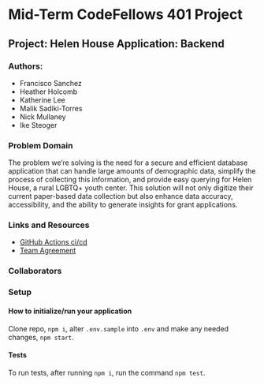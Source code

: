 # Mid-Term CodeFellows 401 Project

## Project: Helen House Application: Backend

### Authors:

- Francisco Sanchez
- Heather Holcomb
- Katherine Lee
- Malik Sadiki-Torres
- Nick Mullaney
- Ike Steoger

### Problem Domain
The problem we’re solving is the need for a secure and efficient database application that can handle large amounts of demographic data, simplify the process of collecting this information, and provide easy querying for Helen House, a rural LGBTQ+ youth center. This solution will not only digitize their current paper-based data collection but also enhance data accuracy, accessibility, and the ability to generate insights for grant applications. 

### Links and Resources

- [GitHub Actions ci/cd](https://github.com/MissionDrivenDevs/helen-house-backend/actions)
- [Team Agreement](./teamAgreement.md)
<!-- - [back-end dev server url]() -->
<!-- - [back-end prod server url]() -->

### Collaborators

### Setup

#### How to initialize/run your application

Clone repo, `npm i`, alter `.env.sample` into `.env` and make any needed changes, `npm start`.

#### Tests

To run tests, after running `npm i`, run the command `npm test`.

<!-- #### UML

![UML](./assets/uml.png) -->

